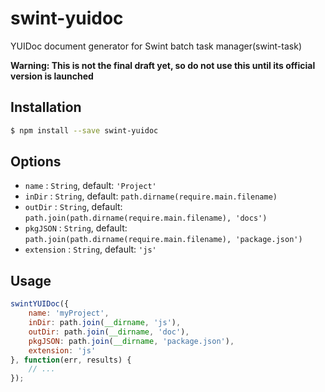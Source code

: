 # swint-yuidoc
YUIDoc document generator for Swint batch task manager(swint-task)

**Warning: This is not the final draft yet, so do not use this until its official version is launched**

## Installation
```sh
$ npm install --save swint-yuidoc
```

## Options
* `name` : `String`, default: `'Project'`
* `inDir` : `String`, default: `path.dirname(require.main.filename)`
* `outDir` : `String`, default: `path.join(path.dirname(require.main.filename), 'docs')`
* `pkgJSON` : `String`, default: `path.join(path.dirname(require.main.filename), 'package.json')`
* `extension` : `String`, default: `'js'`

## Usage
```javascript
swintYUIDoc({
	name: 'myProject',
	inDir: path.join(__dirname, 'js'),
	outDir: path.join(__dirname, 'doc'),
	pkgJSON: path.join(__dirname, 'package.json'),
	extension: 'js'
}, function(err, results) {
	// ...
});
```

